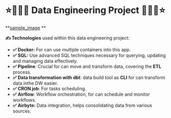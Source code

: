 # ⭐👩🏻‍💻  Data Engineering Project 👩🏻‍💻⭐

**[sample_image](https://www.canva.com/design/DAGbXktz6aw/ZzKhVs7iKG-2TqJXPpZOGA/view?utm_content=DAGbXktz6aw&utm_campaign=designshare&utm_medium=link2&utm_source=uniquelinks&utlId=hb5809744ec)
**

**✍️ Technologies** used within this data engineering project:

* **✅ Docker:**  For can use multiple containers into this app.
* **✅ SQL:** Use advanced SQL techniques necessary for querying, updating and managing data effectively.
* **✅ Pipeline**: Crucial for can move and transform data, covering the **ETL** process.
* **✅ Data transformation with dbt**: data build tool  as **CLI** for can transform data inthe DW easier.
* **✅ CRON job**: For tasks scheduling.
* **✅ Airflow**: Workflow orchestration, for can schedule and monitor workflows.
* **✅ Airbyte:** Data integration, helps consolidating data from various sources.
